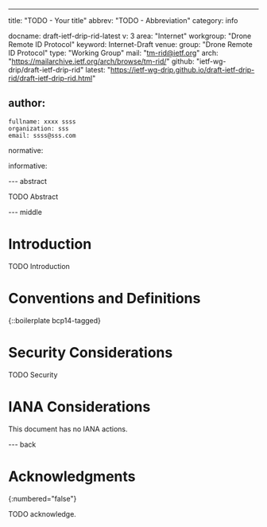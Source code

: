 ---
title: "TODO - Your title"
abbrev: "TODO - Abbreviation"
category: info

docname: draft-ietf-drip-rid-latest
v: 3
area: "Internet"
workgroup: "Drone Remote ID Protocol"
keyword: Internet-Draft
venue:
  group: "Drone Remote ID Protocol"
  type: "Working Group"
  mail: "tm-rid@ietf.org"
  arch: "https://mailarchive.ietf.org/arch/browse/tm-rid/"
  github: "ietf-wg-drip/draft-ietf-drip-rid"
  latest: "https://ietf-wg-drip.github.io/draft-ietf-drip-rid/draft-ietf-drip-rid.html"

author:
 -
    fullname: xxxx ssss
    organization: sss
    email: ssss@sss.com

normative:

informative:


--- abstract

TODO Abstract


--- middle

# Introduction

TODO Introduction


# Conventions and Definitions

{::boilerplate bcp14-tagged}


# Security Considerations

TODO Security


# IANA Considerations

This document has no IANA actions.


--- back

# Acknowledgments
{:numbered="false"}

TODO acknowledge.
